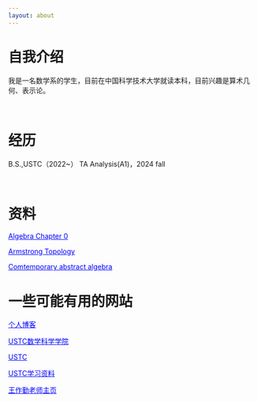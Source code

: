 ```yaml
---
layout: about 
---
```


# 自我介绍
我是一名数学系的学生，目前在中国科学技术大学就读本科，目前兴趣是算术几何、表示论。

<br/>

# 经历
B.S.,USTC（2022~）
TA Analysis(A1)，2024 fall
<br/>

<br/>

# 资料
<a href="books\Algebra Chapter 0 (2nd printing).pdf" style="color: blue;">Algebra Chapter 0</a> 

<a href="books\Armstrong Topology.pdf" style="color: blue;">Armstrong Topology</a>

<a href="books\comtemporary abstract algebra.pdf" style="color: blue;">Comtemporary abstract algebra</a>



# 一些可能有用的网站
<a href="https://www.luogu.com.cn/blog/zqygg/" target="_blank" style="color: blue;">个人博客</a>

<a href="http://math.ustc.edu.cn/mainm.htm" target="_blank" style="color: blue;">USTC数学科学学院</a>

<a href="https://www.ustc.edu.cn/" target="_blank" style="color: blue;">USTC</a>

<a href="https://www.zhangjy9610.me/USTCdata.html" target="_blank" style="color: blue;">USTC学习资料</a>

<a href="http://staff.ustc.edu.cn/~wangzuoq/" target="_blank" style="color: blue;">王作勤老师主页</a>
